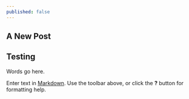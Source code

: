 ```yaml
---
published: false
---
```

## A New Post

## Testing

Words go here. 

Enter text in [Markdown](http://daringfireball.net/projects/markdown/). Use the toolbar above, or click the **?** button for formatting help.
